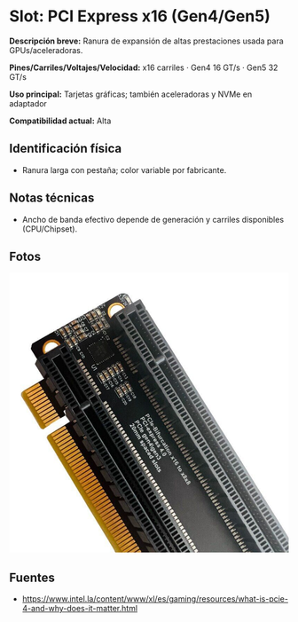 
# Slot: PCI Express x16 (Gen4/Gen5)

**Descripción breve:** Ranura de expansión de altas prestaciones usada para GPUs/aceleradoras. 

**Pines/Carriles/Voltajes/Velocidad:** x16 carriles · Gen4 16 GT/s · Gen5 32 GT/s  

**Uso principal:** Tarjetas gráficas; también aceleradoras y NVMe en adaptador  

**Compatibilidad actual:** Alta

## Identificación física
- Ranura larga con pestaña; color variable por fabricante.

## Notas técnicas
- Ancho de banda efectivo depende de generación y carriles disponibles (CPU/Chipset).

## Fotos
![PCIe x16](../../../assets/img/12-slots_expansion/pcie_x16_21.jpg "PCIe x16")

## Fuentes
- https://www.intel.la/content/www/xl/es/gaming/resources/what-is-pcie-4-and-why-does-it-matter.html
